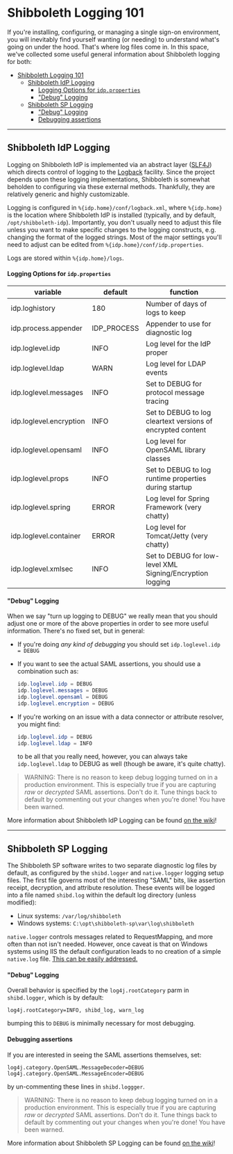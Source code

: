 # Shibboleth Logging 101

If you're installing, configuring, or managing a single sign-on environment, you will inevitably find yourself wanting (or needing) to understand what's going on under the hood. That's where log files come in. In this space, we've collected some useful general information about Shibboleth logging for both:

- [Shibboleth Logging 101](#shibboleth-logging-101)
  - [Shibboleth IdP Logging](#shibboleth-idp-logging)
      - [Logging Options for `idp.properties`](#logging-options-for-idpproperties)
      - ["Debug" Logging](#debug-logging)
  - [Shibboleth SP Logging](#shibboleth-sp-logging)
      - ["Debug" Logging](#debug-logging-1)
      - [Debugging assertions](#debugging-assertions)

---

## Shibboleth IdP Logging

Logging on Shibboleth IdP is implemented via an abstract layer ([SLF4J](http://slf4j.org/)) which directs control of logging to the [Logback](http://logback.qos.ch/) facility. Since the project depends upon these logging implementations, Shibboleth is somewhat beholden to configuring via these external methods. Thankfully, they are relatively generic and highly customizable.

Logging is configured in `%{idp.home}/conf/logback.xml`, where `%{idp.home}` is the location where Shibboleth IdP is installed (typically, and by default, `/opt/shibboleth-idp`). Importantly, you don't usually need to adjust this file unless you want to make specific changes to the logging constructs, e.g. changing the format of the logged strings. Most of the major settings you'll need to adjust can be edited from `%{idp.home}/conf/idp.properties`.

Logs are stored within `%{idp.home}/logs`.

#### Logging Options for `idp.properties`

| variable                | default      | function                                                    |
|-------------------------|--------------|-------------------------------------------------------------|
| idp.loghistory          | 180          | Number of days of logs to keep                              |
| idp.process.appender    | IDP_PROCESS  | Appender to use for diagnostic log                          |
| idp.loglevel.idp        | INFO         | Log level for the IdP proper                                |
| idp.loglevel.ldap       | WARN         | Log level for LDAP events                                   |
| idp.loglevel.messages   | INFO         | Set to DEBUG for protocol message tracing                   |
| idp.loglevel.encryption | INFO         | Set to DEBUG to log cleartext versions of encrypted content |
| idp.loglevel.opensaml   | INFO         | Log level for OpenSAML library classes                      |
| idp.loglevel.props      | INFO         | Set to DEBUG to log runtime properties during startup       |
| idp.loglevel.spring     | ERROR        | Log level for Spring Framework (very chatty)                |
| idp.loglevel.container  | ERROR        | Log level for Tomcat/Jetty (very chatty)                    |
| idp.loglevel.xmlsec     | INFO         | Set to DEBUG for low-level XML Signing/Encryption logging   |

#### "Debug" Logging

When we say "turn up logging to DEBUG" we really mean that you should adjust one or more of the above properties in order to see more useful information. There's no fixed set, but in general:

- If you're doing *any kind of debugging* you should set `idp.loglevel.idp = DEBUG`
- If you want to see the actual SAML assertions, you should use a combination such as:

  ```java
  idp.loglevel.idp = DEBUG
  idp.loglevel.messages = DEBUG
  idp.loglevel.opensaml = DEBUG
  idp.loglevel.encryption = DEBUG
  ```

- If you're working on an issue with a data connector or attribute resolver, you might find:

  ```java
  idp.loglevel.idp = DEBUG
  idp.loglevel.ldap = INFO
  ```

  to be all that you really need, however, you can always take `idp.loglevel.ldap` to DEBUG as well (though be aware, it's quite chatty).

> WARNING: There is no reason to keep debug logging turned on in a production environment. This is especially true if you are capturing *raw* or *decrypted* SAML assertions. Don't do it. Tune things back to default by commenting out your changes when you're done! You have been warned.

More information about Shibboleth IdP Logging can be found [on the wiki](https://wiki.shibboleth.net/confluence/display/IDP30/LoggingConfiguration)!

---

## Shibboleth SP Logging

The Shibboleth SP software writes to two separate diagnostic log files by default, as configured by the `shibd.logger` and `native.logger` logging setup files. The first file governs most of the interesting "SAML" bits, like assertion receipt, decryption, and attribute resolution. These events will be logged into a file named `shibd.log` within the default log directory (unless modified):

- Linux systems: `/var/log/shibboleth`
- Windows systems: `C:\opt\shibboleth-sp\var\log\shibboleth`

`native.logger` controls messages related to RequestMapping, and more often than not isn't needed. However, once caveat is that on Windows systems using IIS the default configuration leads to no creation of a simple `native.log` file. [This can be easily addressed.](https://idmengineering.com/shibboleth-iis-native-logging/)

#### "Debug" Logging

Overall behavior is specified by the `log4j.rootCategory` parm in `shibd.logger`, which is by default:

```
log4j.rootCategory=INFO, shibd_log, warn_log
```

bumping this to `DEBUG` is minimally necessary for most debugging.

#### Debugging assertions

If you are interested in seeing the SAML assertions themselves, set:

```
log4j.category.OpenSAML.MessageDecoder=DEBUG
log4j.category.OpenSAML.MessageEncoder=DEBUG
```

by un-commenting these lines in `shibd.loggger`.

> WARNING: There is no reason to keep debug logging turned on in a production environment. This is especially true if you are capturing *raw* or *decrypted* SAML assertions. Don't do it. Tune things back to default by commenting out your changes when you're done! You have been warned.

More information about Shibboleth SP Logging can be found [on the wiki](https://wiki.shibboleth.net/confluence/display/SP3/Logging)!
